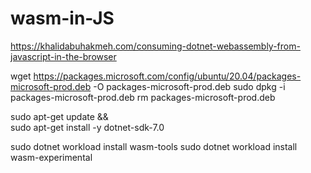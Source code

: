 # wasm-in-JS

https://khalidabuhakmeh.com/consuming-dotnet-webassembly-from-javascript-in-the-browser


wget https://packages.microsoft.com/config/ubuntu/20.04/packages-microsoft-prod.deb -O packages-microsoft-prod.deb
sudo dpkg -i packages-microsoft-prod.deb
rm packages-microsoft-prod.deb

sudo apt-get update && \
  sudo apt-get install -y dotnet-sdk-7.0

sudo dotnet workload install wasm-tools
sudo dotnet workload install wasm-experimental